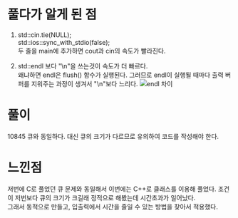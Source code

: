 # 풀다가 알게 된 점
1.
    std::cin.tie(NULL);  
    std::ios::sync_with_stdio(false);  
    두 줄을 main에 추가하면 cout과 cin의 속도가 빨라진다.  
  
2.
    std::endl 보다 "\n"을 쓰는것이 속도가 더 빠르다.  
    왜냐하면 endl은 flush() 함수가 실행된다. 그러므로 endl이 실행될 때마다 출력 버퍼를 지워주는 과정이 생겨서 "\n"보다 느리다.
    ![endl 차이](https://user-images.githubusercontent.com/85085804/176338056-99009097-163f-44e5-8f2a-4658d18f2268.PNG) 

    
# 풀이

10845 큐와 동일하다.
대신 큐의 크기가 다르므로 유의하여 코드를 작성해야 한다.

# 느낀점
저번에 C로 풀었던 큐 문제와 동일해서 이번에는 C++로 클래스를 이용해 풀었다.
조건이 저번보다 큐의 크기가 크길래 정적으로 해봤는데 시간초과가 일어났다.  
그래서 동적으로 만들고, 입출력에서 시간을 줄일 수 있는 방법을 찾아서 적용했다. 

